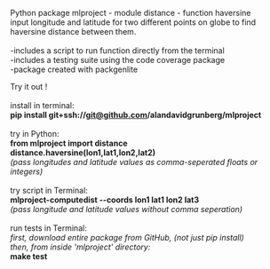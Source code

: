 Python package mlproject - module distance - function haversine <br>
input longitude and latitude for two different points on globe to find haversine distance between them. 
<br><br>
-includes a script to run function directly from the terminal<br>
-includes a testing suite using the code coverage package<br>
-package created with packgenlite<br>

Try it out !
<br><br>
install in terminal: <br>
<b>pip install git+ssh://git@github.com/alandavidgrunberg/mlproject</b>
<br><br>
try in Python: <br>
<b>from mlproject import distance</b><br>
<b>distance.haversine(lon1,lat1,lon2,lat2)</b><br>
<i>(pass longitudes and latitude values as comma-seperated floats or integers)</i>
<br><br>
try script in Terminal: <br>
<b> mlproject-computedist --coords  lon1 lat1 lon2 lat3 </b><br>
<i>(pass longitude and latitude values without comma seperation)</i>
<br><br>
run tests in Terminal: <br>
<i>first, download entire package from GitHub, (not just pip install)<br>
then, from inside 'mlproject' directory:<br></i>
<b> make test </b>



